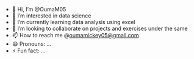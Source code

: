 - 👋 Hi, I’m @OumaM05
- 👀 I’m interested in data science
- 🌱 I’m currently learning data analysis using excel
- 💞️ I’m looking to collaborate on projects and exercises under the same
- 📫 How to reach me @oumamickey05@gmail.com
- 😄 Pronouns: ...
- ⚡ Fun fact: ...

<!---
OumaM05/OumaM05 is a ✨ special ✨ repository because its `README.md` (this file) appears on your GitHub profile.
You can click the Preview link to take a look at your changes.
--->
